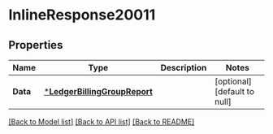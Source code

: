 # InlineResponse20011

## Properties
Name | Type | Description | Notes
------------ | ------------- | ------------- | -------------
**Data** | [***LedgerBillingGroupReport**](LedgerBillingGroupReport.md) |  | [optional] [default to null]

[[Back to Model list]](../README.md#documentation-for-models) [[Back to API list]](../README.md#documentation-for-api-endpoints) [[Back to README]](../README.md)

